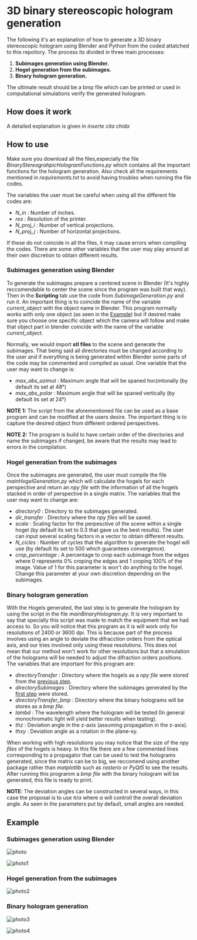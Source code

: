 # 3D binary stereoscopic hologram generation

The following it's an explanation of how to generate a 3D binary stereoscopic hologram using Blender and Python from the coded attatched to this repoitory. The process its divided in three main processes:

1. **Subimages generation using Blender.**
2. **Hogel generation from the subimages.**
3. **Binary hologram generation.**

The ultimate result should be a bmp file which can be printed or used in computational simulations verify the generated hologram.

## How does it work

A detailed explanation is given in *inserte cita chida*

## How to use

Make sure you download all the files,especially the file *BinaryStereograhpicHologramFunctions.py* which contains all the important functions for the hologram generation. Also check all the requirements mentioned in *requirements.txt* to avoid having troubles when running the file codes.

The variables the user must be careful when using all the different file codes are:
- *N_in* : Number of inches.
- *res* : Resolution of the printer.
- *N_proj_i* : Number of vertical projections.
- *N_proj_j* : Number of horizontal projections.

If these do not coincide in all the files, it may cause errors when compiling the codes. There are some other variables that the user may play around at their own discretion to obtain different results.

### Subimages generation using Blender

To generate the subimages prepare a centered scene in Blender (It's highly reccomendable to center the scene since the program was built that way). Then in the **Scripting** tab use the code from *SubimageGeneration.py* and run it. An important thing is to coincide the name of the variable *current_object* with the object name in Blender. This program normally works with only one object (as seen in the [Example](https://github.com/ComfyBear41/Test-holograms#example)) but if desired make sure you choose one specific object which the camera will follow and make that object part in blender coincide with the name of the variable *current_object*.

Normally, we would import **stl files** to the scene and generate the subimages. That being said all directories must be changed according to the user and if everything is being generated within Blender some parts of the code may be commented and compiled as usual. One variable that the user may want to change is:

- *max_abs_azimut* : Maximum angle that will be spaned horzintonally (by default its set at 48°)
- *max_abs_polar* : Maximum angle that will be spaned vertically (by default its set at 24°)

**NOTE 1:** The script from the aforementioned file can be used as a base program and can be modified at the users desire. The important thing is to capture the desired object from different ordered perspectives. 

**NOTE 2:** The program is build to have certain order of the directories and name the subimages if changed, be aware that the results may lead to errors in the compilation.

### Hogel generation from the subimages

Once the subimages are generated, the user must compile the file *mainHogelGeneration.py* which will calculate the hogels for each perspective and return an *npy file* with the information of all the hogels stacked in order of perspective in a single matrix. The variables that the user may want to change are: 

- *directory0* : Directory to the subimages generated.
- *dir_transfer* : Directory where the *npy files* will be saved.
- *scale* : Scaling factor for the perpesctive of the scene within a single hogel (by default its set to 0.3 that gave us the best results). The user can input several scaling factors in a vector to obtain different results.
- *N_cicles* : Number of cycles that the algorithm to generate the hogel will use (by default its set to 500 which guarantees convergence).
- *crop_percentage* : A percentage to crop each subimage from the edges where 0 represents 0% croping the edges and 1 croping 100% of the image. Value
    of 1 for this parameter is won't do anything to the hogel. Change this parameter at your own discretion depending on the subimages.
    
### Binary hologram generation

With the Hogels generated, the last step is to generate the hologram by using the script in the file *mainBinaryHologram.py*. It is very important to say that specially this script was made to match the equipment that we had access to. So you will notice that this program as it is will work only for resolutions of 2400 or 3600 dpi. This is because part of the process involves using an angle to deviate the difracction orders from the optical axis, and our tries involved only using these resolutions. This does not mean that our method won't work for other resolutions but that a simulation of the holograms will be needed to adjust the difraction orders positions. The variables that are important for this program are:

- *directoryTransfer* : Directory where the hogels as a *npy file* were stored from the [previous step](https://github.com/ComfyBear41/Test-holograms/blob/main/README.md#hogel-generation-from-the-subimages).
- *directorySubimages* : Directory where the subimages generated by the [first step](https://github.com/ComfyBear41/Test-holograms/blob/main/README.md#subimages-generation-using-blender) were stored.
- *directoryTransfer_bmp* : Directory where the binary holograms will be stores as a *bmp file*.
- *lambd* : The wavelength where the hologram will be tested (In general monochromatic light will yield better results when testing).
- *thz* : Deviation angle in the z-axis (assuming propagation in the z-axis).
- *thxy* : Deviation angle as a rotation in the plane-xy.

When working with high resolutions you may notice that the size of the *npy files* of the hogels is heavy. In this file there are a few commented lines corresponding to a propagator that can be used to test the holograms generated, since the matrix can be to big, we reccomend using another package rather than *matplotlib* such as *rasterio* or *PyQt5* to see the results. After running this programm a *bmp file* with the binary hologram will be generated, this file is ready to print.

**NOTE**: The deviation angles can be constructed in several ways, in this case the proposal is to use $\pi /\alpha$ where $\alpha$ will controll the overall deviation angle. As seen in the parameters put by default, small angles are needed.


## Example

### Subimages generation using Blender

![photo](https://github.com/ComfyBear41/Test-holograms/blob/main/Example/Photos/Step1.png)

![photo1](https://github.com/ComfyBear41/Test-holograms/blob/main/Example/Photos/Step1_1.png)

### Hogel generation from the subimages

![photo2](https://github.com/ComfyBear41/Test-holograms/blob/main/Example/Photos/Step2.png)

### Binary hologram generation

![photo3](https://github.com/ComfyBear41/Test-holograms/blob/main/Example/Photos/Step3.png)

![photo4](https://github.com/ComfyBear41/Test-holograms/blob/main/Example/Photos/Reconstruction.png)




